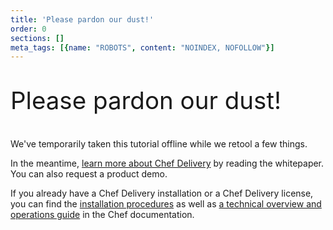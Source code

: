 ```yaml
---
title: 'Please pardon our dust!'
order: 0
sections: []
meta_tags: [{name: "ROBOTS", content: "NOINDEX, NOFOLLOW"}]
---
```

<p style="font-size: 2.40625rem;">
Please pardon our dust!
</p>

We've temporarily taken this tutorial offline while we retool a few things.

In the meantime, [learn more about Chef Delivery](https://www.chef.io/delivery/) by reading the whitepaper. You can also request a product demo.

If you already have a Chef Delivery installation or a Chef Delivery license, you can find the [installation procedures](https://docs.chef.io/install_delivery_aws.html) as well as [a technical overview and operations guide](https://docs.chef.io/delivery.html) in the Chef documentation.

